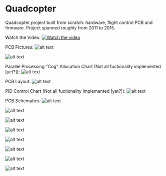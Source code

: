 # Quadcopter
Quadcopter project built from scratch: hardware, flight control PCB and firmware.  Project spanned roughly from 2011 to 2015.


Watch the Video:
[![Watch the video](https://github.com/RichardO82/Quadcopter/blob/main/QP-Small-300x183.jpg)](https://youtu.be/GqNNZwK2zFc)


PCB Pictures:
![alt text](https://github.com/RichardO82/Quadcopter/blob/main/4%20chip%20pcb.jpg)

![alt text](https://github.com/RichardO82/Quadcopter/blob/main/FC_Board.jpg)


Parallel Processing "Cog" Allocation Chart (Not all fuctionality implemented [yet?]):
![alt text](https://github.com/RichardO82/Quadcopter/blob/main/Cog_Allocation_Chart.jpg)


PCB Layout:
![alt text](https://github.com/RichardO82/Quadcopter/blob/main/PCB_Layout.jpg)


PID Control Chart (Not all fuctionality implemented [yet?]):
![alt text](https://github.com/RichardO82/Quadcopter/blob/main/PID_Chart.jpg)


PCB Schematics:
![alt text](https://github.com/RichardO82/Quadcopter/blob/main/SCH%20P0.jpg)

![alt text](https://github.com/RichardO82/Quadcopter/blob/main/SCH%20P1.jpg)

![alt text](https://github.com/RichardO82/Quadcopter/blob/main/SCH%20P2.jpg)

![alt text](https://github.com/RichardO82/Quadcopter/blob/main/SCH%20P3.jpg)

![alt text](https://github.com/RichardO82/Quadcopter/blob/main/SCH%20Battery%20and%20Reboot.jpg)

![alt text](https://github.com/RichardO82/Quadcopter/blob/main/SCH%20Comms.jpg)

![alt text](https://github.com/RichardO82/Quadcopter/blob/main/SCH%20Power.jpg)

![alt text](https://github.com/RichardO82/Quadcopter/blob/main/SCH%20Servos.jpg)
